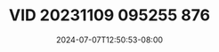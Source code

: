 --- 
title: "VID 20231109 095255 876"
description: "download bokeh VID 20231109 095255 876 ig video full  "
date: 2024-07-07T12:50:53-08:00
file_code: "b72iztr50l6t"
draft: false
cover: "gfe1fht6xx2c18aw.jpg"
tags: ["VID", "bokep-indo", "bokep-viral", "bokep-ig"]
length: 34
fld_id: "1390646"
foldername: "Asia1"
categories: ["Asia1"]
views: 7
---